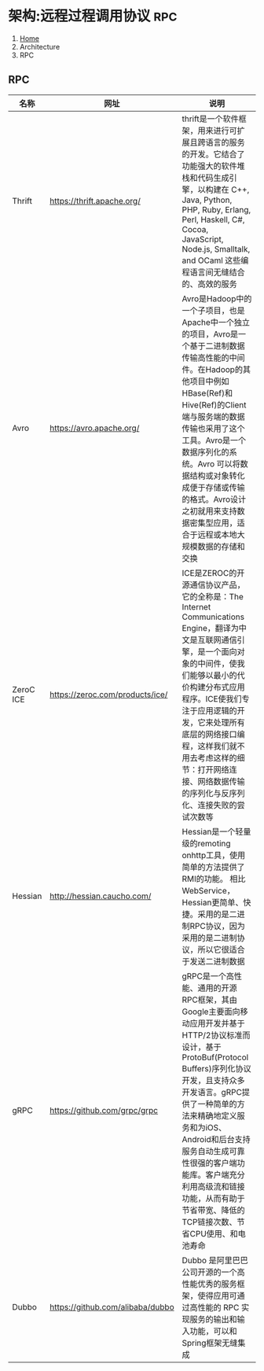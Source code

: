 # 架构:远程过程调用协议 <small>RPC</small>

<ol class="breadcrumb"><li><a href="/">Home</a></li><li class="active">Architecture</li><li class="active">RPC</li></ol>

## RPC
|名称|网址|说明|
|------|------|------|
|Thrift|https://thrift.apache.org/|thrift是一个软件框架，用来进行可扩展且跨语言的服务的开发。它结合了功能强大的软件堆栈和代码生成引擎，以构建在 C++, Java, Python, PHP, Ruby, Erlang, Perl, Haskell, C#, Cocoa, JavaScript, Node.js, Smalltalk, and OCaml 这些编程语言间无缝结合的、高效的服务|
|Avro|https://avro.apache.org/|Avro是Hadoop中的一个子项目，也是Apache中一个独立的项目，Avro是一个基于二进制数据传输高性能的中间件。在Hadoop的其他项目中例如HBase(Ref)和Hive(Ref)的Client端与服务端的数据传输也采用了这个工具。Avro是一个数据序列化的系统。Avro 可以将数据结构或对象转化成便于存储或传输的格式。Avro设计之初就用来支持数据密集型应用，适合于远程或本地大规模数据的存储和交换|
|ZeroC ICE|https://zeroc.com/products/ice/|ICE是ZEROC的开源通信协议产品，它的全称是：The Internet Communications Engine，翻译为中文是互联网通信引擎，是一个面向对象的中间件，使我们能够以最小的代价构建分布式应用程序。ICE使我们专注于应用逻辑的开发，它来处理所有底层的网络接口编程，这样我们就不用去考虑这样的细节：打开网络连接、网络数据传输的序列化与反序列化、连接失败的尝试次数等|
|Hessian|http://hessian.caucho.com/|Hessian是一个轻量级的remoting onhttp工具，使用简单的方法提供了RMI的功能。 相比WebService，Hessian更简单、快捷。采用的是二进制RPC协议，因为采用的是二进制协议，所以它很适合于发送二进制数据|
|gRPC|https://github.com/grpc/grpc|gRPC是一个高性能、通用的开源RPC框架，其由Google主要面向移动应用开发并基于HTTP/2协议标准而设计，基于ProtoBuf(Protocol Buffers)序列化协议开发，且支持众多开发语言。gRPC提供了一种简单的方法来精确地定义服务和为iOS、Android和后台支持服务自动生成可靠性很强的客户端功能库。客户端充分利用高级流和链接功能，从而有助于节省带宽、降低的TCP链接次数、节省CPU使用、和电池寿命|
|Dubbo|https://github.com/alibaba/dubbo|Dubbo 是阿里巴巴公司开源的一个高性能优秀的服务框架，使得应用可通过高性能的 RPC 实现服务的输出和输入功能，可以和 Spring框架无缝集成|

